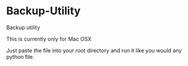 # Backup-Utility
Backup utility

This is currently only for Mac OSX

Just paste the file into your root directory and run it like you would any python file.
